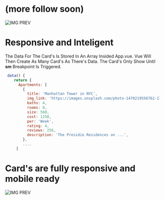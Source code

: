 # (more follow soon)

![IMG PREV](https://s3.amazonaws.com/awesomescreenshot/upload/1417516/1457799/61d3cadb-371b-4686-71d7-29e89926dce4.png?AWSAccessKeyId=AKIAJSCJQ2NM3XLFPVKA&Expires=1598949100&Signature=MZT6D%2FQF8Jhqte%2Bsi%2F84%2FiN%2B2F8%3D "Title")

# Responsive and Inteligent
The Data For The Card's Is Stored In An Array Insided App.vue. Vue Will Then Create As Many Card's As There's Data. The Card's Only Show Until **sm** Breakpoint Is Triggered.

```javascript
 data() {
    return {
      Apartments: [
        {
          title: 'Manhattan Tower in NYC',
          img_link: 'https://images.unsplash.com/photo-1470219556762-1771e7f9427d?ixlib=rb-1.2.1&ixid=eyJhcHBfaWQiOjEyMDd9&auto=format&fit=crop&w=1489&q=80',
          baths: 4,
          rooms: 8,
          size: 560,
          cost: 1250,
          per: 'Week',
          rating: 4,
          reviews: 256,
          description: 'The Presidio Residences on ...',
        },
        ....
     ]
```
# Card's are fully responsive and mobile ready

![IMG PREV](https://s3.amazonaws.com/awesomescreenshot/upload/1417516/1457799/10e1acef-3c58-4441-4e8e-f73881eea543.png?AWSAccessKeyId=AKIAJSCJQ2NM3XLFPVKA&Expires=1598948943&Signature=qdazsdnEiJiLADc0O5eTybNht%2Fo%3D "Title")
